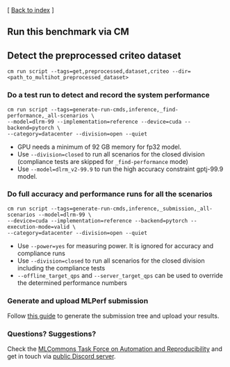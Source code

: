 [ [Back to index](README.md) ]


## Run this benchmark via CM


## Detect the preprocessed criteo dataset

```
cm run script --tags=get,preprocessed,dataset,criteo --dir=<path_to_multihot_preprocessed_dataset>
```

### Do a test run to detect and record the system performance

```
cm run script --tags=generate-run-cmds,inference,_find-performance,_all-scenarios \
--model=dlrm-99 --implementation=reference --device=cuda --backend=pytorch \
--category=datacenter --division=open --quiet 
```
* GPU needs a minimum of 92 GB memory for fp32 model. 
* Use `--division=closed` to run all scenarios for the closed division (compliance tests are skipped for `_find-performance` mode)
* Use `--model=dlrm_v2-99.9` to run the high accuracy constraint gptj-99.9 model.


### Do full accuracy and performance runs for all the scenarios

```
cm run script --tags=generate-run-cmds,inference,_submission,_all-scenarios --model=dlrm-99 \
--device=cuda --implementation=reference --backend=pytorch --execution-mode=valid \
--category=datacenter --division=open --quiet
```

* Use `--power=yes` for measuring power. It is ignored for accuracy and compliance runs
* Use `--division=closed` to run all scenarios for the closed division including the compliance tests
* `--offline_target_qps` and `--server_target_qps` can be used to override the determined performance numbers


### Generate and upload MLPerf submission

Follow [this guide](../Submission.md) to generate the submission tree and upload your results.


### Questions? Suggestions?

Check the [MLCommons Task Force on Automation and Reproducibility](../../../taskforce.md) 
and get in touch via [public Discord server](https://discord.gg/JjWNWXKxwT).
